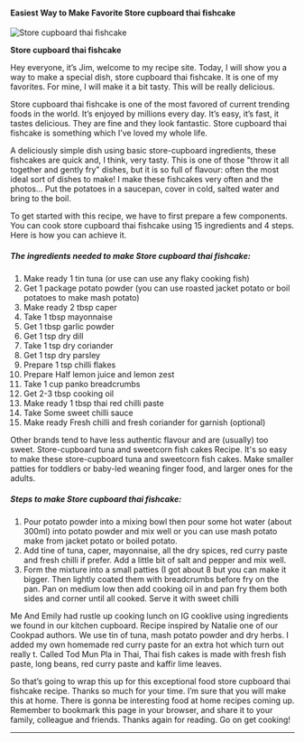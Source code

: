             

#### Easiest Way to Make Favorite Store cupboard thai fishcake

![Store cupboard thai fishcake](https://img-global.cpcdn.com/recipes/0f261989b9f22c07/751x532cq70/store-cupboard-thai-fishcake-recipe-main-photo.jpg)

**Store cupboard thai fishcake**

Hey everyone, it’s Jim, welcome to my recipe site. Today, I will show you a way to make a special dish, store cupboard thai fishcake. It is one of my favorites. For mine, I will make it a bit tasty. This will be really delicious.

Store cupboard thai fishcake is one of the most favored of current trending foods in the world. It’s enjoyed by millions every day. It’s easy, it’s fast, it tastes delicious. They are fine and they look fantastic. Store cupboard thai fishcake is something which I’ve loved my whole life.

A deliciously simple dish using basic store-cupboard ingredients, these fishcakes are quick and, I think, very tasty. This is one of those "throw it all together and gently fry" dishes, but it is so full of flavour: often the most ideal sort of dishes to make! I make these fishcakes very often and the photos… Put the potatoes in a saucepan, cover in cold, salted water and bring to the boil.

To get started with this recipe, we have to first prepare a few components. You can cook store cupboard thai fishcake using 15 ingredients and 4 steps. Here is how you can achieve it.

##### The ingredients needed to make Store cupboard thai fishcake:

1.  Make ready 1 tin tuna (or use can use any flaky cooking fish)
2.  Get 1 package potato powder (you can use roasted jacket potato or boil potatoes to make mash potato)
3.  Make ready 2 tbsp caper
4.  Take 1 tbsp mayonnaise
5.  Get 1 tbsp garlic powder
6.  Get 1 tsp dry dill
7.  Take 1 tsp dry coriander
8.  Get 1 tsp dry parsley
9.  Prepare 1 tsp chilli flakes
10.  Prepare Half lemon juice and lemon zest
11.  Take 1 cup panko breadcrumbs
12.  Get 2-3 tbsp cooking oil
13.  Make ready 1 tbsp thai red chilli paste
14.  Take Some sweet chilli sauce
15.  Make ready Fresh chilli and fresh coriander for garnish (optional)

Other brands tend to have less authentic flavour and are (usually) too sweet. Store-cupboard tuna and sweetcorn fish cakes Recipe. It's so easy to make these store-cupboard tuna and sweetcorn fish cakes. Make smaller patties for toddlers or baby-led weaning finger food, and larger ones for the adults.

##### Steps to make Store cupboard thai fishcake:

1.  Pour potato powder into a mixing bowl then pour some hot water (about 300ml) into potato powder and mix well or you can use mash potato make from jacket potato or boiled potato.
2.  Add tine of tuna, caper, mayonnaise, all the dry spices, red curry paste and fresh chilli if prefer. Add a little bit of salt and pepper and mix well.
3.  Form the mixture into a small patties (I got about 8 but you can make it bigger. Then lightly coated them with breadcrumbs before fry on the pan. Pan on medium low then add cooking oil in and pan fry them both sides and corner until all cooked. Serve it with sweet chilli

Me And Emily had rustle up cooking lunch on IG cooklive using ingredients we found in our kitchen cupboard. Recipe inspired by Natalie one of our Cookpad authors. We use tin of tuna, mash potato powder and dry herbs. I added my own homemade red curry paste for an extra hot which turn out really t. Called Tod Mun Pla in Thai, Thai fish cakes is made with fresh fish paste, long beans, red curry paste and kaffir lime leaves.

So that’s going to wrap this up for this exceptional food store cupboard thai fishcake recipe. Thanks so much for your time. I’m sure that you will make this at home. There is gonna be interesting food at home recipes coming up. Remember to bookmark this page in your browser, and share it to your family, colleague and friends. Thanks again for reading. Go on get cooking!

* * *